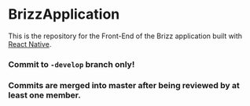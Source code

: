 # BrizzApplication

This is the repository for the Front-End of the Brizz application built with [React Native](https://facebook.github.io/react-native/).

### Commit to ```-develop``` branch only!
### Commits are merged into master after being reviewed by at least one member. 
